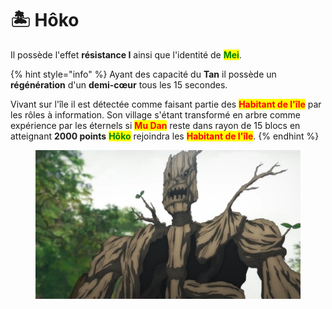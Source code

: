 # 🏝 Hôko

Il possède l'effet **résistance I** ainsi que l'identité de <mark style="color:green;">**Mei**</mark>.

{% hint style="info" %}
Ayant des capacité du **Tan** il possède un **régénération** d'un **demi-cœur** tous les 15 secondes.

Vivant sur l'île il est détectée comme faisant partie des <mark style="color:red;">**Habitant de l'île**</mark> par les rôles à information. Son village s'étant transformé en arbre comme expérience par les éternels si <mark style="color:red;">**Mu Dan**</mark> reste dans rayon de 15 blocs en atteignant **2000 points** <mark style="color:green;">**Hôko**</mark> rejoindra les <mark style="color:red;">**Habitant de l'île**</mark>.
{% endhint %}

<figure><img src="../../../../../.gitbook/assets/hoko-cover.webp" alt="" width="563"><figcaption></figcaption></figure>
